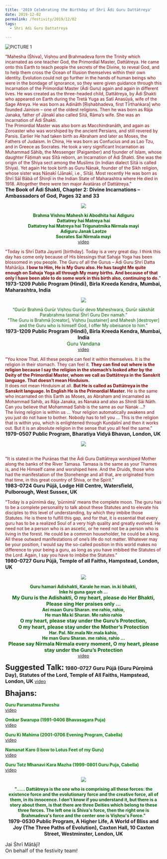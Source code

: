 ```yaml
---
title: '2019 Celebrating the Birthday of Śhrī Ādi Guru Dattātreya'
date: 2019-12-02
permalink: /festivity/2019/12/02
tags:
  - Shri Adi Guru Dattatreya

---
```


![PICTURE 1](/images/image1.png)

<p>
<font color="DarkRed">"Maheśha (Śhiva), Viṣhṇu and Brahmadeva form the Trinity which incarnated as one teacher God, the Primordial Master, Dattātreya. He came onto this Earth to teach people the secrets of the Divine, to reveal God, and to help them cross the Ocean of Illusion themselves within their own identity. Evolution could not go further in the hands of human beings who were in the bondage of ignorance, so they were given guidance through this Incarnation of the Primordial Master (Ādi Guru) again and again in different lives. He was created as the three-headed child, Dattātreya, by Ādi Śhakti who appeared on Earth during the Tretā Yuga as Satī Anasūyā, wife of the Sage Atreya. He was born as Ādināth [Ṛiṣhabhadeva, first Tīrthaṅkara] who founded Jainism – one of the oldest religions. Then he was born as Rāja Janaka, father of Jānakī also called Sītā, Rāma’s wife. She was an Incarnation of Ādi Śhakti.<br>
The Primordial Master was also born as Macchindranāth, and again as Zoroaster who was worshiped by the ancient Persians, and still revered by Parsis. Earlier He had taken birth as Abraham and later as Moses, the Fathers of Judaism. In China, He was born as Confucius and as Lao Tzu, and in Greece as Socrates. He took a very significant Incarnation as Muhammad Sāhib, the Messenger (Paigamber) and founder of Islam, whose daughter Fāṭimah was Sītā reborn, an Incarnation of Ādi Śhakti. She was the origin of the Shiya sect among the Muslims (in Indian dialect Sītā is called Shiya). Yet again He took birth as Guru Nāṇak, founder of the Sikh religion, whose sister was Nāṇakī (Jānakī, i.e., Sītā). Most recently He was born as Śhrī Sāī Bābā of Śhirḍī in the Indian State of Maharashtra where He died in 1918. Altogether there were ten major Avatāras of Dattātreya."</font><br>
<font size="+0"><b>The Book of Ādi Śhakti, Chapter 2: Divine Incarnations – Ambassadors of God, Pages 32 and 33</b></font>
</p>

<div style="text-align: center"><img src="/images/image264.png" /></div>

<p style="color:DarkGreen; text-align:center;">
<b>Brahma Vishnu Mahesh ki Abodhita hai Adiguru<br>
Dattatrey hai Matreya hai<br>
Dattatrey hai Matreya hai Trigunatmika Nirmala mayi<br>
Adiguru Janak Laotze<br>
Socrates Sai Nirmala mayi</b><br>
<a href="https://www.youtube.com/watch?v=mBnW3jwrIwA">video</a>
</p>

<p>
<font color="DarkRed">"Today is Shrī Datta Jayanti [birthday]. Today is a very great day. I think this day has come only because of His blessings that Sahaja Yoga has been blossomed in you people. The Guru of all the Gurus – Ādi Guru Shrī Datta Mahārāja. <b>I bow to Him, He is My Guru also. He has taught Me quite enough on Sahaja Yoga all through My many births. And because of that only I have been able to do some work in this birth also, continuing to do.</b>"</font><br>
<font size="+0"><b>1973-1209 Public Program (Hindi),  Birla Kreeda Kendra, Mumbai, Maharashtra, India</b></font>
</p>

<div style="text-align: center"><img src="/images/image265.png" /></div>

<p style="text-align:center;">
<font color="DarkGreen">“Gurūr Brahmā Gurūr Viṣhṇu Gurūr devo Maheshwara, Gurūr sākshāt Parabrahma tasmai Śhrī Guru
Dev namaḥ.”<br>
"The Guru is Brahmā [creator], Viṣhṇu [sustainer] and Mahesh [destroyer] and the Guru who is himself God, I offer My obeisance to him."</font><br>
<font size="+0"><b>1973-1209 Public Program (Hindi),  Birla Kreeda Kendra, Mumbai,  India</b></font><br>
<font size="+0"><font color="DarkGreen">Guru Vandana</font></font><br>
<a href="https://www.youtube.com/watch?v=xw-C4g4swo4&list=PL407136734B2B056D&index=7">video</a>
</p>

<p>
<font color="DarkRed">"You know That. All  these people can feel it within themselves. It is the religion in their stomach. They can feel it. <b>They can find out where is the religion because I say the religion in the stomach’s looked after by the Deity of the Primordial Master, whom we call as Dattātreya in the Sanskrit language. That doesn’t mean Hinduism.</b><br>
It does not mean Hinduism at all. <b>But He is called as Dattātreya in the Sanskrit language. In English He is the Primordial Master.</b> He is the same who incarnated on this Earth as Moses, as Abraham and incarnated as Mohammad Sahib, as Rāja Janaka, as Nanaka and also as Shirdi Sāi Nāth. Can you believe that Mohammad Sahib is the same as our Nanak ...?<br>
The living religion is within us ... Your religion automatically awakens and you just do not have to bother. Nobody has to tell you ... This is the religion that is within you, which is enlightened through Kuṇḍalinī and then it works out. But it is an absolute religion in the sense that you all feel the same."</font><br>
<font size="+0"><b>1979-0507 Public Program, Bharatiya Vidyā Bhavan, London, UK</b></font>
</p>

<div style="text-align: center"><img src="/images/image266.png" /></div>
<br>

<p>
<font color="DarkRed">"It is stated in the Purāṇas that the Ādi Guru Dattātreya worshiped Mother along the banks of the River Tamasa. Tamasa is the same as your Thames is, and He Himself came and worshiped here. And the Druids, those who had the manifestation of the Stonehenge and all that, are originated from that time, in this great country of Śhiva, or the Spirit."</font><br>
<font size="+0"><b>1983-0724 Guru Pūjā, Lodge Hill Centre, Watersfield, Pulborough, West Sussex, UK</b></font>
</p>

<p>
<font color="DarkRed">"Today is a pūrnimā day, ‘pūrnimā’ means the complete moon. The guru has to be a complete personality to talk about these Statutes and to elevate his disciples to this level of understanding, by which they imbibe those Statutes. He is there to fulfill this gap, and for that, it is essential that every guru has to be a realized Soul of a very high quality and greatly evolved. He need not be a person who is an ascetic, or he need not be a person who is living in the forest. He could be a common householder, he could be a king. All these outward manifestations of one’s life do not matter. Whatever may be your position, I would say the so-called position in this world makes no difference to your being a guru, as long as you have imbibed the Statutes of the Lord. Again, I say you have to imbibe the Statutes."</font><br>
<font size="+0"><b>1980-0727 Guru Pūjā, Temple of all Faiths, Hampstead, London, UK</b></font>
</p>

<div style="text-align: center"><img src="/images/image267.png" /></div>

<p style="color:DarkGreen; text-align:center;">
<b>Guru hamari Adishakti, Karale he man. in.ki bhakti,<br>
Inke hi guna gaye oh ...</b><br>
<font size="+0"><b>My Guru is the Adishakti, O my heart, please do Her Bhakti,<br>
Please sing Her praises only ...</b></font><br>
<b>Aei maan Guru Sharan. me rahio, rahio,<br> 
He man Ma ki Sharan. Me rahio rahio</b><br>
<font size="+0"><b>O my heart, please stay under the Guru’s Protection,<br>
O my heart, please stay under the Mother’s Protection</b></font><br>
<b>Har. Pal. Nir.mala Nir.mala kahio,<br>
He man Guru Sharan. me rahio, rahio ...</b><br>
<font size="+0"><b>Please say Nirmala Nirmala every moment, 
O my heart, please stay under the Guru’s Protection</b></font><br>
<a href="https://www.youtube.com/watch?v=qRDLZNVcF6M">video</a>
</p>

<font size="+2"><b>Suggested Talk:</b></font> 
<font size="+0"><b>1980-0727 Guru Pūjā (Guru Pūrṇimā Day), Statutes of the Lord, Temple of All Faiths, Hampstead, London, UK</b></font>
<a href="https://www.youtube.com/watch?v=zm8FLJxSaas"> video</a><br>

<font size="+2"><b>Bhajans:</b></font>

<p>
<font color="green"><b>Guru Paramatma Pareshu</b></font><br>
<a href="https://www.youtube.com/watch?v=R6M4IgAHMcE"> video</a><br>
</p>

<p>
<font color="green"><b>Omkar Swarupa (1991-0406 Bhavasagara Puja)</b></font><br>
<a href="https://seven-teams.github.io/Videos_Links.html"> video</a><br>
</p>

<p>
<font color="green"><b>Guru Ki Mahima (2001-0706 Evening Program, Cabella)</b></font><br>
<a href="https://www.youtube.com/watch?v=gPtkxft14L4">video</a>
</p>
 
<p>
<font color="green"><b>Namanat Karo (I bow to Lotus Feet of my Guru)</b></font><br>
<a href="https://www.youtube.com/watch?v=KEdz1c-gM_4&list=PL407136734B2B056D&index=16">video</a> 
</p>

<p>
<font color="green"><b>Guru Totz Mhanavi Kara Mazha (1999-0801 Guru Puja, Cabella)</b></font><br>
<a href="https://seven-teams.github.io/Videos_Links.html">video</a> 
</p>

<div style="text-align: center"><img src="/images/image268.png" /></div>

<p style="text-align:center;">
<font color="DarkGreen"><b>"...... Dattātreya is the one who is comprising all these forces: the existence force and the evolutionary force and the creative force, all of them, in its innocence. I don't know if you understand it, but there is a story about them, is that there are three Deities which belong to these three forces. The left one is Śhiva's force, then the right one is Brahmadeva's force and the center one is Viṣhṇu's Force."</b></font><br>
<font size="+0"><b>1979-0530 Public Program, A Higher Life, A World of Bliss and Joy (The Three Paths of Evolution), Caxton Hall, 10 Caxton Street, Westminster, London, UK</b></font>
</p>

<p>
<font size="+0">Jai Śhrī Mātājī!<br>
On behalf of the festivity team!</font>
</p>